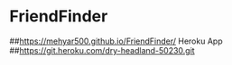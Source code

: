 # FriendFinder
##https://mehyar500.github.io/FriendFinder/
Heroku App
##https://git.heroku.com/dry-headland-50230.git

